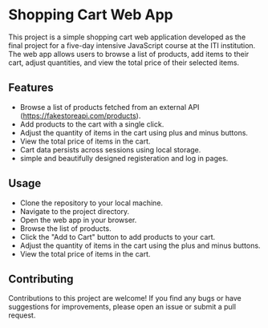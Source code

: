# ﻿Shopping Cart Web App 

This project is a simple shopping cart web application developed as the final project for a five-day intensive JavaScript course at the ITI institution. The web app allows users to browse a list of products, add items to their cart, adjust quantities, and view the total price of their selected items.

## Features
- Browse a list of products fetched from an external API (https://fakestoreapi.com/products).
- Add products to the cart with a single click.
- Adjust the quantity of items in the cart using plus and minus buttons.
- View the total price of items in the cart.
- Cart data persists across sessions using local storage.
- simple and beautifully designed registeration and log in pages.

## Usage
* Clone the repository to your local machine.
* Navigate to the project directory.
* Open the web app in your browser.
* Browse the list of products.
* Click the "Add to Cart" button to add products to your cart.
* Adjust the quantity of items in the cart using the plus and minus buttons.
* View the total price of items in the cart.

## Contributing
Contributions to this project are welcome! If you find any bugs or have suggestions for improvements, please open an issue or submit a pull request.

